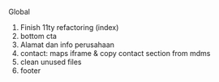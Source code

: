 Global
1. Finish 11ty refactoring (index)
2. bottom cta
3. Alamat dan info perusahaan
4. contact: maps iframe & copy contact section from mdms
5. clean unused files
6. footer
